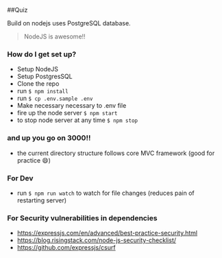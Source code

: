 ##Quiz

Build on nodejs uses PostgreSQL database.
> NodeJS is awesome!!  
 
### How do I get set up? ###

* Setup NodeJS
* Setup PostgresSQL
* Clone the repo
* run `$ npm install`
* run `$ cp .env.sample .env`
* Make necessary necessary to .env file
* fire up the node server `$ npm start`
* to stop node server at any time `$ npm stop`
### and up you go on 3000!!

* the current directory structure follows core MVC framework (good for practice :smile:)

### For Dev ###

* run `$ npm run watch` to watch for file changes (reduces pain of restarting server)

### For Security vulnerabilities in dependencies ###

* https://expressjs.com/en/advanced/best-practice-security.html 
* https://blog.risingstack.com/node-js-security-checklist/
* https://github.com/expressjs/csurf
